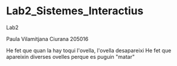 # Lab2_Sistemes_Interactius

Lab2

Paula Vilamitjana Ciurana 205016

He fet que quan la hay toqui l'ovella, l'ovella desapareixi
He fet que apareixin diverses ovelles perque es puguin "matar"